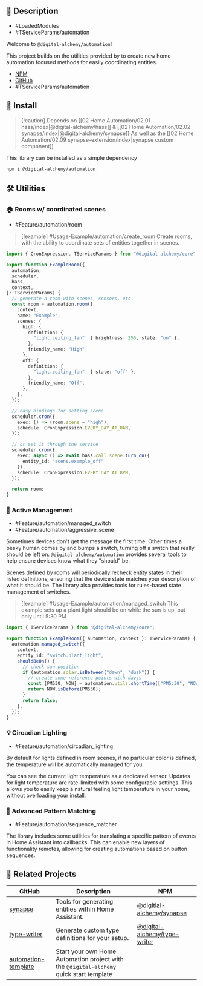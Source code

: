 ## 📘 Description

- #LoadedModules
- #TServiceParams/automation

Welcome to `@digital-alchemy/automation`!

This project builds on the utilities provided by to create new home automation focused methods for easily coordinating entities.

- [NPM](https://www.npmjs.com/package/@digital-alchemy/automation)
- [GitHub](https://github.com/Digital-Alchemy-TS/automation)
- #TServiceParams/automation

## 💾 Install

> [!caution] Depends on  [[02 Home Automation/02.01 hass/index|@digital-alchemy/hass]] & [[02 Home Automation/02.02 synapse/index|@digital-alchemy/synapse]]
> As well as the [[02 Home Automation/02.09 synapse-extension/index|synapse custom component]] 

This library can be installed as a simple dependency
```bash
npm i @digital-alchemy/automation
```
## 🛠️ Utilities
### 🏠 Rooms w/ coordinated scenes

- #Feature/automation/room

> [!example] #Usage-Example/automation/create_room
> Create rooms, with the ability to coordinate sets of entities together in scenes. 
```typescript
import { CronExpression, TServiceParams } from "@digital-alchemy/core";

export function ExampleRoom({
  automation,
  scheduler,
  hass,
  context,
}: TServiceParams) {
  // generate a room with scenes, sensors, etc
  const room = automation.room({
    context,
    name: "Example",
    scenes: {
      high: {
        definition: {
          "light.ceiling_fan": { brightness: 255, state: "on" },
        },
        friendly_name: "High",
      },
      off: {
        definition: {
          "light.ceiling_fan": { state: "off" },
        },
        friendly_name: "Off",
      },
    },
  });

  // easy bindings for setting scene
  scheduler.cron({
    exec: () => (room.scene = "high"),
    schedule: CronExpression.EVERY_DAY_AT_8AM,
  });

  // or set it through the service
  scheduler.cron({
    exec: async () => await hass.call.scene.turn_on({ 
      entity_id: "scene.example_off" 
    }),
    schedule: CronExpression.EVERY_DAY_AT_8PM,
  });

  return room;
}
```
### 🔧 Active Management

- #Feature/automation/managed_switch
- #Feature/automation/aggressive_scene

Sometimes devices don't get the message the first time. Other times a pesky human comes by and bumps a switch, turning off a switch that really should be left on. `@digital-alchemy/automation` provides several tools to help ensure devices know what they "should" be.

Scenes defined by rooms will periodically recheck entity states in their listed definitions, ensuring that the device state matches your description of what it should be. The library also provides tools for rules-based state management of switches.

> [!example] #Usage-Example/automation/managed_switch
> This example sets up a plant light should be on while the sun is up, but only until 5:30 PM

```typescript
import { TServiceParams } from "@digital-alchemy/core";

export function ExampleRoom({ automation, context }: TServiceParams) {
  automation.managed_switch({
    context,
    entity_id: "switch.plant_light",
    shouldBeOn() {
      // check sun position
      if (automation.solar.isBetween("dawn", "dusk")) {
        // create some reference points with dayjs
        const [PM530, NOW] = automation.utils.shortTime(["PM5:30", "NOW"]);
        return NOW.isBefore(PM530);
      }
      return false;
    },
  });
}
```
### 💡 Circadian Lighting

- #Feature/automation/circadian_lighting

By default for lights defined in room scenes, if no particular color is defined, the temperature will be automatically managed for you. 

You can see the current light temperature as a dedicated sensor. Updates for light temperature are rate-limited with some configurable settings. This allows you to easily keep a natural feeling light temperature in your home, without overloading your install.

### 🧩 Advanced Pattern Matching

- #Feature/automation/sequence_matcher

The library includes some utilities for translating a specific pattern of events in Home Assistant into callbacks. This can enable new layers of functionality remotes, allowing for creating automations based on button sequences.

## 🤝 Related Projects

| GitHub                                                              | Description                                                                             | NPM                                                                                      |
| ------------------------------------------------------------------- | --------------------------------------------------------------------------------------- | ---------------------------------------------------------------------------------------- |
| [synapse](https://github.com/Digital-Alchemy-TS/synapse)            | Tools for generating entities within Home Assistant.                                    | [@digitial-alchemy/synapse](https://www.npmjs.com/package/@digital-alchemy/synapse)      |
| [type-writer](https://github.com/Digital-Alchemy-TS/terminal)       | Generate custom type definitions for your setup.                                        | [@digital-alchemy/type-writer](https://www.npmjs.com/package/@digital-alchemy/terminal)  |
| [automation-template](https://github.com/Digital-Alchemy-TS/gotify) | Start your own Home Automation project with the `@digital-alchemy` quick start template |                                                                                          |
